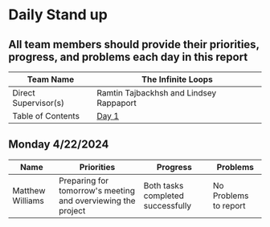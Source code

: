 # Daily Stand up
## All team members should provide their priorities, progress, and problems each day in this report 
| Team Name | The Infinite Loops |
| ----------- | ----------- |
| Direct Supervisor(s) | Ramtin Tajbackhsh and Lindsey Rappaport |
| Table of Contents | [Day 1](https://github.com/matt0923/sp24-cse110-lab3/blob/main/index.md#Monday-4/22/2024) |

## Monday 4/22/2024
| Name | Priorities | Progress | Problems |
| ----------- | ----------- | ----------- | ----------- |
| Matthew Williams | Preparing for tomorrow's meeting and overviewing the project | Both tasks completed successfully | No Problems to report | 
